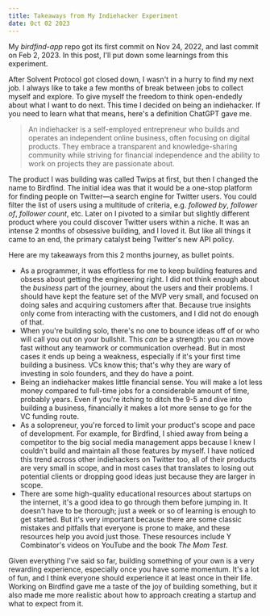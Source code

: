 ```yaml
---
title: Takeaways from My Indiehacker Experiment
date: Oct 02 2023
---
```


My _birdfind-app_ repo got its first commit on Nov 24, 2022, and last commit on Feb 2, 2023. In this post, I'll put down some learnings from this experiment.

After Solvent Protocol got closed down, I wasn't in a hurry to find my next job. I always like to take a few months of break between jobs to collect myself and explore. To give myself the freedom to think open-endedly about what I want to do next. This time I decided on being an indiehacker. If you need to learn what that means, here's a definition ChatGPT gave me.

> An indiehacker is a self-employed entrepreneur who builds and operates an independent online business, often focusing on digital products. They embrace a transparent and knowledge-sharing community while striving for financial independence and the ability to work on projects they are passionate about.

The product I was building was called Twips at first, but then I changed the name to Birdfind. The initial idea was that it would be a one-stop platform for finding people on Twitter—a search engine for Twitter users. You could filter the list of users using a multitude of criteria, e.g. _followed by_, _follower of_, _follower count_, etc. Later on I pivoted to a similar but slightly different product where you could discover Twitter users within a niche. It was an intense 2 months of obsessive building, and I loved it. But like all things it came to an end, the primary catalyst being Twitter's new API policy.

Here are my takeaways from this 2 months journey, as bullet points.

- As a programmer, it was effortless for me to keep building features and obsess about getting the engineering right. I did not think enough about the _business_ part of the journey, about the users and their problems. I should have kept the feature set of the MVP very small, and focused on doing sales and acquiring customers after that. Because true insights only come from interacting with the customers, and I did not do enough of that.
- When you're building solo, there's no one to bounce ideas off of or who will call you out on your bullshit. This _can_ be a strength: you can move fast without any teamwork or communication overhead. But in most cases it ends up being a weakness, especially if it's your first time building a business. VCs know this; that's why they are wary of investing in solo founders, and they do have a point.
- Being an indiehacker makes little financial sense. You will make a lot less money compared to full-time jobs for a considerable amount of time, probably years. Even if you're itching to ditch the 9-5 and dive into building a business, financially it makes a lot more sense to go for the VC funding route.
- As a solopreneur, you're forced to limit your product's scope and pace of development. For example, for Birdfind, I shied away from being a competitor to the big social media management apps because I knew I couldn't build and maintain all those features by myself. I have noticed this trend across other indiehackers on Twitter too, all of their products are very small in scope, and in most cases that translates to losing out potential clients or dropping good ideas just because they are larger in scope.
- There are some high-quality educational resources about startups on the internet, it's a good idea to go through them before jumping in. It doesn't have to be thorough; just a week or so of learning is enough to get started. But it's very important because there are some classic mistakes and pitfalls that everyone is prone to make, and these resources help you avoid just those. These resources include Y Combinator's videos on YouTube and the book _The Mom Test_.

Given everything I've said so far, building something of your own is a very rewarding experience, especially once you have some momentum. It's a lot of fun, and I think everyone should experience it at least once in their life. Working on Birdfind gave me a taste of the joy of building something, but it also made me more realistic about how to approach creating a startup and what to expect from it.
